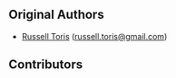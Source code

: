 Original Authors
----------------

 * [Russell Toris](https://github.com/rctoris) (russell.toris@gmail.com)

Contributors
------------

